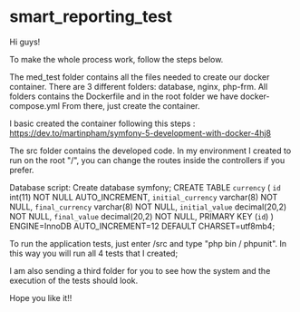 # smart_reporting_test

Hi guys! 

To make the whole process work, follow the steps below.

The med_test folder contains all the files needed to create our docker container. There are 3 different folders: database, nginx, php-frm. All folders contains the Dockerfile and in the root folder we have docker-compose.yml
From there, just create the container.

I basic created the container following this steps : https://dev.to/martinpham/symfony-5-development-with-docker-4hj8

The src folder contains the developed code. In my environment I created to run on the root "/", you can change the routes inside the controllers if you prefer.

Database script:
Create database symfony;
CREATE TABLE `currency` (
  `id` int(11) NOT NULL AUTO_INCREMENT,
  `initial_currency` varchar(8) NOT NULL,
  `final_currency` varchar(8) NOT NULL,
  `initial_value` decimal(20,2) NOT NULL,
  `final_value` decimal(20,2) NOT NULL,
  PRIMARY KEY (`id`)
) ENGINE=InnoDB AUTO_INCREMENT=12 DEFAULT CHARSET=utf8mb4;


To run the application tests, just enter /src and type "php bin / phpunit". In this way you will run all 4 tests that I created;

I am also sending a third folder for you to see how the system and the execution of the tests should look.

Hope you like it!!

